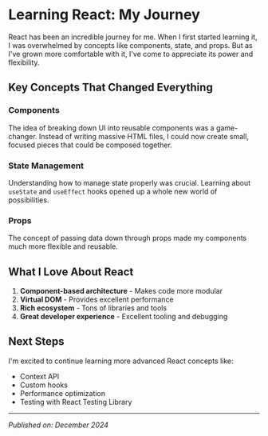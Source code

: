 # Learning React: My Journey

React has been an incredible journey for me. When I first started learning it, I was overwhelmed by concepts like components, state, and props. But as I've grown more comfortable with it, I've come to appreciate its power and flexibility.

## Key Concepts That Changed Everything

### Components
The idea of breaking down UI into reusable components was a game-changer. Instead of writing massive HTML files, I could now create small, focused pieces that could be composed together.

### State Management
Understanding how to manage state properly was crucial. Learning about `useState` and `useEffect` hooks opened up a whole new world of possibilities.

### Props
The concept of passing data down through props made my components much more flexible and reusable.

## What I Love About React

1. **Component-based architecture** - Makes code more modular
2. **Virtual DOM** - Provides excellent performance
3. **Rich ecosystem** - Tons of libraries and tools
4. **Great developer experience** - Excellent tooling and debugging

## Next Steps

I'm excited to continue learning more advanced React concepts like:
- Context API
- Custom hooks
- Performance optimization
- Testing with React Testing Library

---

*Published on: December 2024*
